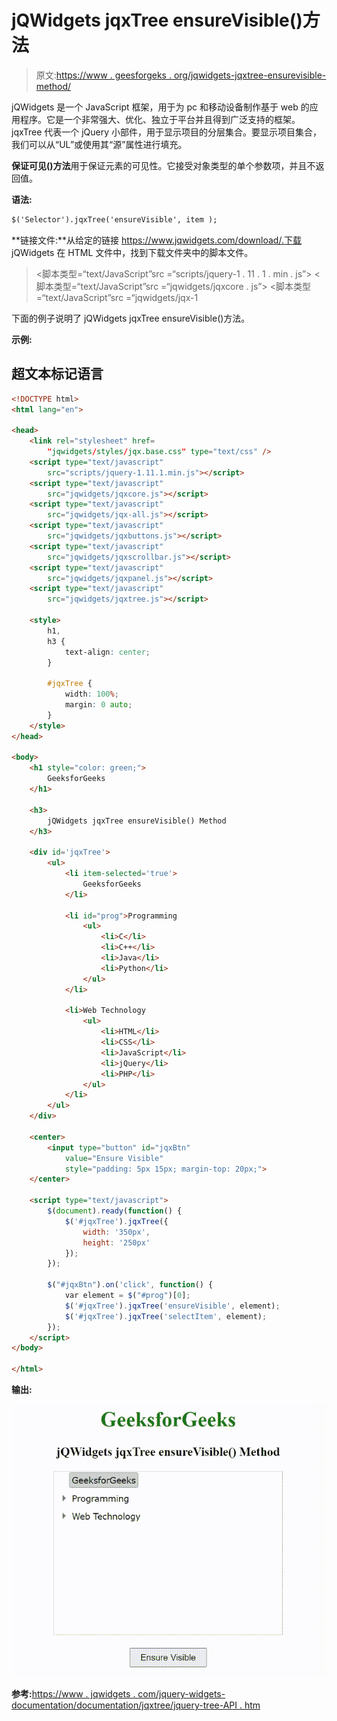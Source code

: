 # jQWidgets jqxTree ensureVisible()方法

> 原文:[https://www . geesforgeks . org/jqwidgets-jqxtree-ensurevisible-method/](https://www.geeksforgeeks.org/jqwidgets-jqxtree-ensurevisible-method/)

jQWidgets 是一个 JavaScript 框架，用于为 pc 和移动设备制作基于 web 的应用程序。它是一个非常强大、优化、独立于平台并且得到广泛支持的框架。jqxTree 代表一个 jQuery 小部件，用于显示项目的分层集合。要显示项目集合，我们可以从“UL”或使用其“源”属性进行填充。

**保证可见()方法**用于保证元素的可见性。它接受对象类型的单个参数项，并且不返回值。

**语法:**

```html
$('Selector').jqxTree('ensureVisible', item );
```

**链接文件:**从给定的链接 https://www.jqwidgets.com/download/.下载 jQWidgets 在 HTML 文件中，找到下载文件夹中的脚本文件。

> <link rel="”stylesheet”" href="”jqwidgets/styles/jqx.base.css”" type="”text/css”">
> <脚本类型=“text/JavaScript”src =“scripts/jquery-1 . 11 . 1 . min . js”></script>
> <脚本类型=“text/JavaScript”src =“jqwidgets/jqxcore . js”></script>
> <脚本类型=“text/JavaScript”src =“jqwidgets/jqx-1

下面的例子说明了 jQWidgets jqxTree ensureVisible()方法。

**示例:**

## 超文本标记语言

```html
<!DOCTYPE html>
<html lang="en">

<head>
    <link rel="stylesheet" href=
        "jqwidgets/styles/jqx.base.css" type="text/css" />
    <script type="text/javascript" 
        src="scripts/jquery-1.11.1.min.js"></script>
    <script type="text/javascript" 
        src="jqwidgets/jqxcore.js"></script>
    <script type="text/javascript" 
        src="jqwidgets/jqx-all.js"></script>
    <script type="text/javascript" 
        src="jqwidgets/jqxbuttons.js"></script>
    <script type="text/javascript" 
        src="jqwidgets/jqxscrollbar.js"></script>
    <script type="text/javascript" 
        src="jqwidgets/jqxpanel.js"></script>
    <script type="text/javascript" 
        src="jqwidgets/jqxtree.js"></script>

    <style>
        h1,
        h3 {
            text-align: center;
        }

        #jqxTree {
            width: 100%;
            margin: 0 auto;
        }
    </style>
</head>

<body>
    <h1 style="color: green;">
        GeeksforGeeks
    </h1>

    <h3>
        jQWidgets jqxTree ensureVisible() Method
    </h3>

    <div id='jqxTree'>
        <ul>
            <li item-selected='true'>
                GeeksforGeeks
            </li>

            <li id="prog">Programming
                <ul>
                    <li>C</li>
                    <li>C++</li>
                    <li>Java</li>
                    <li>Python</li>
                </ul>
            </li>

            <li>Web Technology
                <ul>
                    <li>HTML</li>
                    <li>CSS</li>
                    <li>JavaScript</li>
                    <li>jQuery</li>
                    <li>PHP</li>
                </ul>
            </li>
        </ul>
    </div>

    <center>
        <input type="button" id="jqxBtn" 
            value="Ensure Visible" 
            style="padding: 5px 15px; margin-top: 20px;">
    </center>

    <script type="text/javascript">
        $(document).ready(function() {
            $('#jqxTree').jqxTree({
                width: '350px',
                height: '250px'
            });
        });

        $("#jqxBtn").on('click', function() {
            var element = $("#prog")[0];
            $('#jqxTree').jqxTree('ensureVisible', element);
            $('#jqxTree').jqxTree('selectItem', element);
        });
    </script>
</body>

</html>
```

**输出:**

![](img/cb3470a4f37377a6329050d6d6bfb899.png)

**参考:**[https://www . jqwidgets . com/jquery-widgets-documentation/documentation/jqxtree/jquery-tree-API . htm](https://www.jqwidgets.com/jquery-widgets-documentation/documentation/jqxtree/jquery-tree-api.htm)